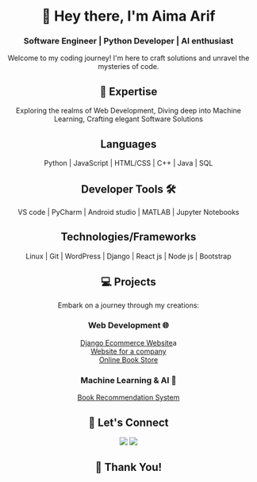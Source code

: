 <div align="center">
  <h1>🌟 Hey there, I'm Aima Arif</h1>
  <h3>Software Engineer | Python Developer | AI enthusiast  </h3>
  <p>Welcome to my coding journey! I'm here to craft solutions and unravel the mysteries of code.</p>
</div>

<div align="center">
  <h2>🚀 Expertise</h2>
  <p>Exploring the realms of Web Development, Diving deep into Machine Learning, Crafting elegant Software Solutions</p>
</div>

<div align="center">
  <h2> Languages </h2>
  <p>Python | JavaScript | HTML/CSS | C++ | Java | SQL </p>
</div>
<div align="center">
  <h2> Developer Tools 🛠️</h2>
  <p>VS code | PyCharm | Android studio | MATLAB | Jupyter Notebooks </p>
</div>
<div align="center">
  <h2> Technologies/Frameworks </h2>
  <p>Linux | Git | WordPress | Django | React js | Node js | Bootstrap </p>
</div>

<div align="center">
  <h2>💻 Projects</h2>
  <p>Embark on a journey through my creations:</p>
</div>

<div align="center">
  <h3>Web Development 🌐</h3>
  <p>
     <a href="https://github.com/aimaarif/Django-Ecommerce-Website">Django Ecommerce Website</a>a<br>
        <a href="https://github.com/aimaarif/Website-for-a-software-company">Website for a company</a><br>
        <a href="https://github.com/aimaarif/Online-BOOK-Store">Online Book Store</a>
  </p>
</div>

<div align="center">
  <h3>Machine Learning & AI 🧠</h3>
  <p>
    <a href="https://github.com/aimaarif/Books-Recommendation-system">Book Recommendation System</a>
  </p>
</div>

<div align="center">
  <h2>💌 Let's Connect</h2>
  <p>
    <a href="https://www.linkedin.com/in/aima-arif"><img src="https://img.shields.io/badge/-LinkedIn-blue"></a>
    <a href="mailto:aimaarif567@gmail.com"><img src="https://img.shields.io/badge/-Email-red"></a>
  </p>
</div>
<div align="center">
  <h2>🎉 Thank You!</h2>
</div>
